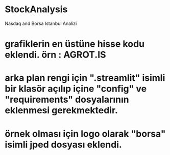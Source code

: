 # StockAnalysis
Nasdaq and Borsa Istanbul Analizi

# grafiklerin en üstüne hisse kodu eklendi. örn : AGROT.IS  
# arka plan rengi için ".streamlit" isimli bir klasör açılıp içine "config" ve "requirements" dosyalarının eklenmesi gerekmektedir.
# örnek olması için logo olarak  "borsa" isimli jped dosyası eklendi. 
